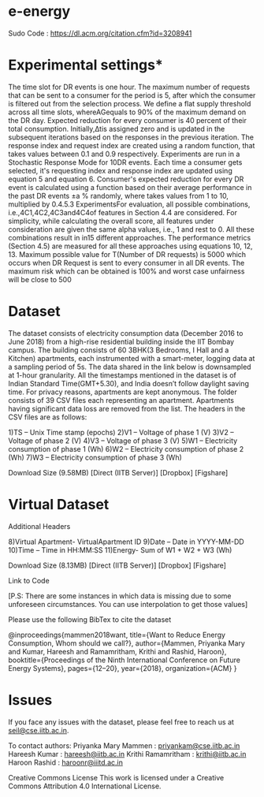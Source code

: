 # e-energy
Sudo Code : 
https://dl.acm.org/citation.cfm?id=3208941

# Experimental settings*

The time slot for DR events is one hour. The maximum number of requests that can be sent to a consumer for the period is 5, after which the consumer is filtered out from the selection process. We define a flat supply threshold across all time slots, whereAGequals to 90% of the maximum demand on the DR day. Expected reduction for every consumer is 40 percent of their total consumption. Initially,∆tis assigned zero and is updated in the subsequent iterations based on the responses in the previous iteration. The response index and request index are created using a random function, that takes values between 0.1 and 0.9 respectively. Experiments are run in a Stochastic Response Mode for 10DR events. Each time a consumer gets selected, it's requesting index and response index are updated using equation 5 and equation 6. Consumer's expected reduction for every DR event is calculated using a function based on their average performance in the past DR events ±a % randomly, where takes values from 1 to 10, multiplied by 0.4.5.3  ExperimentsFor evaluation, all possible combinations, i.e.,4C1,4C2,4C3and4C4of features in Section 4.4 are considered. For simplicity, while calculating the overall score, all features under consideration are given the same alpha values, i.e., 1 and rest to 0. All these combinations result in in15 different approaches. The performance metrics (Section 4.5) are measured for all these approaches using equations 10, 12, 13. Maximum possible value for T(Number of DR requests) is 5000 which occurs when DR Request is sent to every consumer in all DR events. The maximum risk which can be obtained is 100% and worst case unfairness will be close to 500



# Dataset
The dataset consists of electricity consumption data (December 2016 to June 2018) from a high-rise residential building inside the IIT Bombay campus. The building consists of 60 3BHK(3 Bedrooms, I Hall and a Kitchen) apartments, each instrumented with a smart-meter, logging data at a sampling period of 5s. The data shared in the link below is downsampled at 1-hour granularity. All the timestamps mentioned in the dataset is of Indian Standard Time(GMT+5.30), and India doesn’t follow daylight saving time. For privacy reasons, apartments are kept anonymous. The folder consists of 39 CSV files each representing an apartment. Apartments having significant data loss are removed from the list. The headers in the CSV files are as follows:

1)TS – Unix Time stamp (epochs)
2)V1 – Voltage of phase 1 (V)
3)V2 – Voltage of phase 2  (V)
4)V3 – Voltage of phase 3  (V)
5)W1 – Electricity consumption of phase 1 (Wh)
6)W2 – Electricity consumption of phase 2 (Wh)
7)W3 – Electricity consumption of phase 3 (Wh)

Download Size (9.58MB) [Direct (IITB Server)]  [Dropbox]   [Figshare]

 

# Virtual Dataset

Additional Headers

8)Virtual Apartment- VirtualApartment ID
9)Date – Date in YYYY-MM-DD
10)Time – Time in HH:MM:SS
11)Energy- Sum of W1 + W2 + W3 (Wh)

Download Size (8.13MB)  [Direct (IITB Server)]  [Dropbox]   [Figshare]

Link to Code

[P.S: There are some instances in which data is missing due to some unforeseen circumstances. You can use interpolation to get those values]

 

Please use the following BibTex to cite the dataset

@inproceedings{mammen2018want,
title={Want to Reduce Energy Consumption, Whom should we call?},
author={Mammen, Priyanka Mary and Kumar, Hareesh and Ramamritham, Krithi and Rashid, Haroon},
booktitle={Proceedings of the Ninth International Conference on Future Energy Systems},
pages={12–20},
year={2018},
organization={ACM}
}

 
# Issues
If you face any issues with the dataset, please feel free to reach us at seil@cse.iitb.ac.in.

To contact authors:
Priyanka Mary Mammen : priyankam@cse.iitb.ac.in
Hareesh Kumar : hareesh@iitb.ac.in
Krithi Ramamritham : krithi@iitb.ac.in
Haroon Rashid : haroonr@iiitd.ac.in

Creative Commons License
This work is licensed under a Creative Commons Attribution 4.0 International License.
